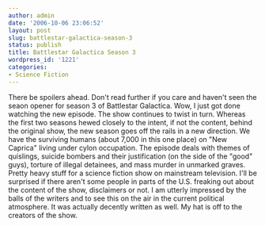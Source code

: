 ```yaml
---
author: admin
date: '2006-10-06 23:06:52'
layout: post
slug: battlestar-galactica-season-3
status: publish
title: Battlestar Galactica Season 3
wordpress_id: '1221'
categories:
- Science Fiction
---
```


There be spoilers ahead. Don't read further if you care and haven't seen
the seaon opener for season 3 of Battlestar Galactica. Wow, I just got
done watching the new episode. The show continues to twist in turn.
Whereas the first two seasons hewed closely to the intent, if not the
content, behind the original show, the new season goes off the rails in
a new direction. We have the surviving humans (about 7,000 in this one
place) on "New Caprica" living under cylon occupation. The episode deals
with themes of quislings, suicide bombers and their justification (on
the side of the "good" guys), torture of illegal detainees, and mass
murder in unmarked graves. Pretty heavy stuff for a science fiction show
on mainstream television. I'll be surprised if there aren't some people
in parts of the U.S. freaking out about the content of the show,
disclaimers or not. I am utterly impressed by the balls of the writers
and to see this on the air in the current political atmosphere. It was
actually decently written as well. My hat is off to the creators of the
show.
